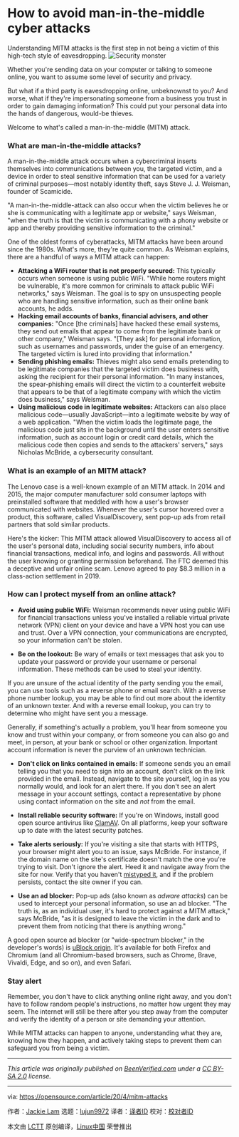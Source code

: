 [#]: collector: (lujun9972)
[#]: translator: (tinyeyeser )
[#]: reviewer: ( )
[#]: publisher: ( )
[#]: url: ( )
[#]: subject: (How to avoid man-in-the-middle cyber attacks)
[#]: via: (https://opensource.com/article/20/4/mitm-attacks)
[#]: author: (Jackie Lam https://opensource.com/users/beenverified)

How to avoid man-in-the-middle cyber attacks
======
Understanding MITM attacks is the first step in not being a victim of
this high-tech style of eavesdropping.
![Security monster][1]

Whether you're sending data on your computer or talking to someone online, you want to assume some level of security and privacy.

But what if a third party is eavesdropping online, unbeknownst to you? And worse, what if they're impersonating someone from a business you trust in order to gain damaging information? This could put your personal data into the hands of dangerous, would-be thieves.

Welcome to what's called a man-in-the-middle (MITM) attack.

### What are man-in-the-middle attacks?

A man-in-the-middle attack occurs when a cybercriminal inserts themselves into communications between you, the targeted victim, and a device in order to steal sensitive information that can be used for a variety of criminal purposes—most notably identity theft, says Steve J. J. Weisman, founder of Scamicide.

"A man-in-the-middle-attack can also occur when the victim believes he or she is communicating with a legitimate app or website," says Weisman, "when the truth is that the victim is communicating with a phony website or app and thereby providing sensitive information to the criminal."

One of the oldest forms of cyberattacks, MITM attacks have been around since the 1980s. What's more, they're quite common. As Weisman explains, there are a handful of ways a MITM attack can happen:

  * **Attacking a WiFi router that is not properly secured:** This typically occurs when someone is using public WiFi. "While home routers might be vulnerable, it's more common for criminals to attack public WiFi networks," says Weisman. The goal is to spy on unsuspecting people who are handling sensitive information, such as their online bank accounts, he adds.
  * **Hacking email accounts of banks, financial advisers, and other companies:** "Once [the criminals] have hacked these email systems, they send out emails that appear to come from the legitimate bank or other company," Weisman says. "[They ask] for personal information, such as usernames and passwords, under the guise of an emergency. The targeted victim is lured into providing that information."
  * **Sending phishing emails:** Thieves might also send emails pretending to be legitimate companies that the targeted victim does business with, asking the recipient for their personal information. "In many instances, the spear-phishing emails will direct the victim to a counterfeit website that appears to be that of a legitimate company with which the victim does business," says Weisman.
  * **Using malicious code in legitimate websites:** Attackers can also place malicious code—usually JavaScript—into a legitimate website by way of a web application. "When the victim loads the legitimate page, the malicious code just sits in the background until the user enters sensitive information, such as account login or credit card details, which the malicious code then copies and sends to the attackers' servers," says Nicholas McBride, a cybersecurity consultant.



### What is an example of an MITM attack?

The Lenovo case is a well-known example of an MITM attack. In 2014 and 2015, the major computer manufacturer sold consumer laptops with preinstalled software that meddled with how a user's browser communicated with websites. Whenever the user's cursor hovered over a product, this software, called VisualDiscovery, sent pop-up ads from retail partners that sold similar products.

Here's the kicker: This MITM attack allowed VisualDiscovery to access all of the user's personal data, including social security numbers, info about financial transactions, medical info, and logins and passwords. All without the user knowing or granting permission beforehand. The FTC deemed this a deceptive and unfair online scam. Lenovo agreed to pay $8.3 million in a class-action settlement in 2019.

### How can I protect myself from an online attack?

  * **Avoid using public WiFi:** Weisman recommends never using public WiFi for financial transactions unless you've installed a reliable virtual private network (VPN) client on your device and have a VPN host you can use and trust. Over a VPN connection, your communications are encrypted, so your information can't be stolen.

  * **Be on the lookout:** Be wary of emails or text messages that ask you to update your password or provide your username or personal information. These methods can be used to steal your identity.

If you are unsure of the actual identity of the party sending you the email, you can use tools such as a reverse phone or email search. With a reverse phone number lookup, you may be able to find out more about the identity of an unknown texter. And with a reverse email lookup, you can try to determine who might have sent you a message.

Generally, if something's actually a problem, you'll hear from someone you know and trust within your company, or from someone you can also go and meet, in person, at your bank or school or other organization. Important account information is never the purview of an unknown technician.

  * **Don't click on links contained in emails:** If someone sends you an email telling you that you need to sign into an account, don't click on the link provided in the email. Instead, navigate to the site yourself, log in as you normally would, and look for an alert there. If you don't see an alert message in your account settings, contact a representative by phone using contact information on the site and _not_ from the email.

  * **Install reliable security software:** If you're on Windows, install good open source antivirus like [ClamAV][2]. On all platforms, keep your software up to date with the latest security patches.

  * **Take alerts seriously:** If you're visiting a site that starts with HTTPS, your browser might alert you to an issue, says McBride. For instance, if the domain name on the site's certificate doesn't match the one you're trying to visit. Don't ignore the alert. Heed it and navigate away from the site for now. Verify that you haven't [mistyped it][3], and if the problem persists, contact the site owner if you can.

  * **Use an ad blocker:** Pop-up ads (also known as _adware attacks_) can be used to intercept your personal information, so use an ad blocker. "The truth is, as an individual user, it's hard to protect against a MITM attack," says McBride, "as it is designed to leave the victim in the dark and to prevent them from noticing that there is anything wrong."

A good open source ad blocker (or "wide-spectrum blocker," in the developer's words) is [uBlock origin][4]. It's available for both Firefox and Chromium (and all Chromium-based browsers, such as Chrome, Brave, Vivaldi, Edge, and so on), and even Safari.




### Stay alert

Remember, you don't have to click anything online right away, and you don't have to follow random people's instructions, no matter how urgent they may seem. The internet will still be there after you step away from the computer and verify the identity of a person or site demanding your attention.

While MITM attacks can happen to anyone, understanding what they are, knowing how they happen, and actively taking steps to prevent them can safeguard you from being a victim.

* * *

_This article was originally published on [BeenVerified.com][5] under a [CC BY-SA 2.0][6] license._

--------------------------------------------------------------------------------

via: https://opensource.com/article/20/4/mitm-attacks

作者：[Jackie Lam][a]
选题：[lujun9972][b]
译者：[译者ID](https://github.com/译者ID)
校对：[校对者ID](https://github.com/校对者ID)

本文由 [LCTT](https://github.com/LCTT/TranslateProject) 原创编译，[Linux中国](https://linux.cn/) 荣誉推出

[a]: https://opensource.com/users/beenverified
[b]: https://github.com/lujun9972
[1]: https://opensource.com/sites/default/files/styles/image-full-size/public/lead-images/security_password_chaos_engineer_monster.png?itok=J31aRccu (Security monster)
[2]: https://www.clamav.net
[3]: https://opensource.com/article/20/1/stop-typosquatting-attacks
[4]: https://github.com/gorhill/uBlock
[5]: https://www.beenverified.com/crime/what-is-a-man-in-the-middle-attack/
[6]: https://creativecommons.org/licenses/by-sa/2.0/
